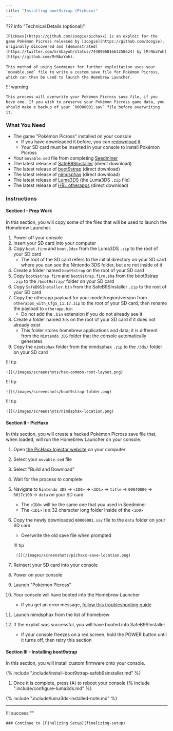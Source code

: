 ```yaml
---
title: "Installing boot9strap (PicHaxx)"
---
```


??? info "Technical Details (optional)"

    [PicHaxx](https://github.com/zoogie/pichaxx) is an exploit for the game Pokémon Picross released by [zoogie](https://github.com/zoogie), originally discovered and [demonstrated](https://twitter.com/mrnbayoh/status/744899681663258624) by [MrNbaYoh](https://github.com/MrNbaYoh).

    This method of using Seedminer for further exploitation uses your `movable.sed` file to write a custom save file for Pokémon Picross, which can then be used to launch the Homebrew Launcher.

!!! warning

    This process will overwrite your Pokémon Picross save file, if you have one. If you wish to preserve your Pokémon Picross game data, you should make a backup of your `00000001.sav` file before overwriting it.

### What You Need

* The game "Pokémon Picross" installed on your console
    * If you have downloaded it before, you can [redownload it](https://en-americas-support.nintendo.com/app/answers/detail/a_id/607/~/how-to-download-or-redownload-content-in-nintendo-3ds-eshop)
    * Your SD card must be inserted in your console to install Pokémon Picross
* Your `movable.sed` file from completing [Seedminer](seedminer-(alternate))
* The latest release of [SafeB9SInstaller](https://github.com/d0k3/SafeB9SInstaller/releases/download/v0.0.7/SafeB9SInstaller-20170605-122940.zip) (direct download)
* The latest release of [boot9strap](https://github.com/SciresM/boot9strap/releases/download/1.4/boot9strap-1.4.zip) (direct download)
* The latest release of [nimdsphax](https://github.com/luigoalma/nimdsphax/releases/download/v1.0/nimdsphax_v1.0.zip) (direct download)
* The latest release of [Luma3DS](https://github.com/LumaTeam/Luma3DS/releases/latest) (the Luma3DS `.zip` file)
* The latest release of [HBL otherapps](https://github.com/zoogie/ninjhax2.x/releases/download/v11.17/otherapps_with_CfgS_11.17.zip) (direct download)

### Instructions

#### Section I - Prep Work

In this section, you will copy some of the files that will be used to launch the Homebrew Launcher.

1. Power off your console
1. Insert your SD card into your computer
1. Copy `boot.firm` and `boot.3dsx` from the Luma3DS `.zip` to the root of your SD card
    + The root of the SD card refers to the initial directory on your SD card where you can see the Nintendo 3DS folder, but are not inside of it
1. Create a folder named `boot9strap` on the root of your SD card
1. Copy `boot9strap.firm` and `boot9strap.firm.sha` from the boot9strap `.zip` to the `/boot9strap/` folder on your SD card
1. Copy `SafeB9SInstaller.bin` from the SafeB9SInstaller `.zip` to the root of your SD card
1. Copy the otherapp payload for your model/region/version from `otherapps_with_CfgS_11.17.zip` to the root of your SD card, then rename the payload to `otherapp.bin`
    + Do not add the `.bin` extension if you do not already see it
1. Create a folder named `3ds` on the root of your SD card if it does not already exist
    + This folder stores homebrew applications and data; it is different from the `Nintendo 3DS` folder that the console automatically generates
1. Copy the `nimdsphax` folder from the nimdsphax `.zip` to the `/3ds/` folder on your SD card

!!! tip

    ![](/images/screenshots/hax-common-root-layout.png)

!!! tip

    ![](/images/screenshots/boot9strap-folder.png)

!!! tip

    ![](/images/screenshots/nimdsphax-location.png)

#### Section II - PicHaxx

In this section, you will create a hacked Pokémon Picross save file that, when loaded, will run the Homebrew Launcher on your console.

1. Open [the PicHaxx Injector website](https://3dstools.nhnarwhal.com/#/pichaxx) on your computer
1. Select your `movable.sed` file
1. Select "Build and Download"
1. Wait for the process to complete
1. Navigate to `Nintendo 3DS` -> `<ID0>` -> `<ID1>` -> `title` -> `00040000` -> `0017c100` -> `data` on your SD card
    + The `<ID0>` will be the same one that you used in Seedminer
    + The `<ID1>` is a 32 character long folder inside of the `<ID0>`
1. Copy the newly downloaded `00000001.sav` file to the `data` folder on your SD card
    + Overwrite the old save file when prompted

    !!! tip

        ![](/images/screenshots/pichaxx-save-location.png)

1. Reinsert your SD card into your console
1. Power on your console
1. Launch "Pokémon Picross"
1. Your console will have booted into the Homebrew Launcher
    + If you get an error message, [follow this troubleshooting guide](troubleshooting#installing-boot9strap-pichaxx)
1. Launch nimdsphax from the list of homebrew
1. If the exploit was successful, you will have booted into SafeB9SInstaller
    + If your console freezes on a red screen, hold the POWER button until it turns off, then retry this section

#### Section III - Installing boot9strap

In this section, you will install custom firmware onto your console.

{% include ".include/install-boot9strap-safeb9sinstaller.md" %}
1. Once it is complete, press (A) to reboot your console
{% include ".include/configure-luma3ds.md" %}

{% include ".include/luma3ds-installed-note.md" %}

___

!!! success ""

    ### Continue to [Finalizing Setup](finalizing-setup)
